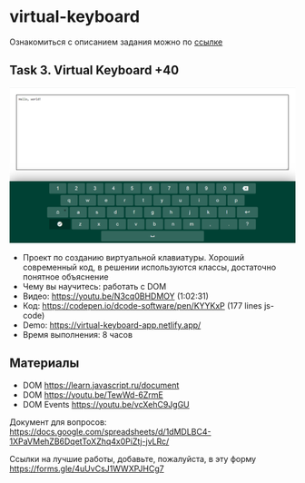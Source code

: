 # virtual-keyboard

Ознакомиться с описанием задания можно по [ссылке](introduction.md) 

## Task 3. Virtual Keyboard +40

![screenshot](images/virtual-keyboard.png)

- Проект по созданию виртуальной клавиатуры. Хороший современный код, в решении используются классы, достаточно понятное объяснение 
- Чему вы научитесь: работать с DOM
- Видео: https://youtu.be/N3cq0BHDMOY (1:02:31)
- Код: https://codepen.io/dcode-software/pen/KYYKxP (177 lines js-code)
- Demo: https://virtual-keyboard-app.netlify.app/
- Время выполнения: 8 часов

## Материалы

- DOM https://learn.javascript.ru/document
- DOM https://youtu.be/TewWd-6ZrmE
- DOM Events https://youtu.be/vcXehC9JgGU

Документ для вопросов: https://docs.google.com/spreadsheets/d/1dMDLBC4-1XPaVMehZB6DqetToXZhq4x0PiZtj-jvLRc/

Ссылки на лучшие работы, добавьте, пожалуйста, в эту форму https://forms.gle/4uUvCsJ1WWXPJHCg7